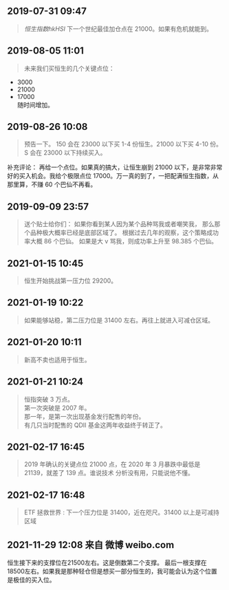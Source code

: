 ## 2019-07-31 09:47

> $恒生指数 hkHSI$ 下一个世纪最佳加仓点在 21000。如果有危机就能到。

## 2019-08-05 11:01

> 未来我们买恒生的几个关键点位：

- 3000
- 21000
- 17000  
  随时间增加。

## 2019-08-26 10:08

> 预告一下。
> 150 会在 23000 以下买 1-4 份恒生。21000 以下买 4-10 份。
> S 会在 23000 以下持续买入。

补充评论： 再给一个点位。如果真的搞大，让恒生崩到 21000 以下，是非常非常好的买入机会。我给个极限点位 17000。万一真的到了，一把配满恒生指数，从
那里算，不赚 60 个巴仙不再看。

## 2019-09-09 23:57

> 送个贴士给你们：
> 如果你看到某人因为某个品种骂我或者嘲笑我，
> 那么那个品种极大概率已经是底部区域了。
> 根据过去几年的观察，这个策略成功率大概 86 个巴仙。
> 如果是大 v 骂我，则成功率上升至 98.385 个巴仙。

## 2021-01-15 10:45

> 恒生开始挑战第一压力位 29200。

## 2021-01-19 10:22

> 如果能够站稳，第二压力位是 31400 左右。再往上就进入可减仓区域。

## 2021-01-20 10:11

> 新高不卖也适用于恒生。

## 2021-01-21 10:24

> 恒指突破 3 万点。  
第一次突破是 2007 年。  
那一年，是第一次出现基金发行配售的年份。  
有几只当时配售的 QDII 基金这两年收益终于转正了。  

## 2021-02-17 16:45

> 2019 年确认的关键点位 21000 点，在 2020 年 3 月暴跌中最低是 21139，就差了 139 点。谁说技术
分析没有用，只能说他不懂。

## 2021-02-17 16:48

> ETF 拯救世界 : 下一个压力位是 31400，近在咫尺。31400 以上是可减持区域

## 2021-11-29 12:08 来自 微博 weibo.com

恒生接下来的支撑位在21500左右。这是倒数第二个支撑。
最后一根支撑在18500左右。如果我是那种轻仓但是想买一部分恒生的，我可能会认为这个位置
是极佳的买入位。  
